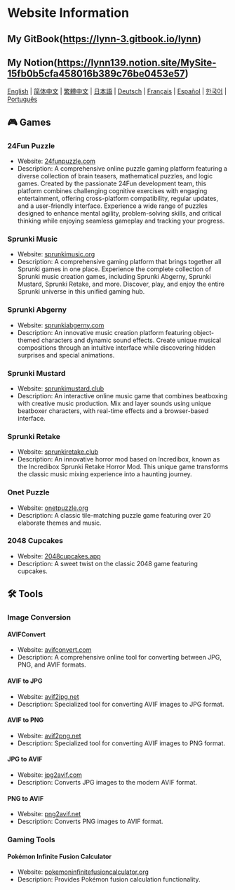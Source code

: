 # Website Information

## My GitBook(https://lynn-3.gitbook.io/lynn)

## My Notion(https://lynn139.notion.site/MySite-15fb0b5cfa458016b389c76be0453e57)

[English](./README.md) | [简体中文](./README_CN.md) | [繁體中文](./README_TW.md) | [日本語](./README_JP.md) | [Deutsch](./README_DE.md) | [Français](./README_FR.md) | [Español](./README_ES.md) | [한국어](./README_KR.md) | [Português](./README_PT.md)

## 🎮 Games

### 24Fun Puzzle

- Website: [24funpuzzle.com](https://24funpuzzle.com?utm_source=github)
- Description: A comprehensive online puzzle gaming platform featuring a diverse collection of brain teasers, mathematical puzzles, and logic games. Created by the passionate 24Fun development team, this platform combines challenging cognitive exercises with engaging entertainment, offering cross-platform compatibility, regular updates, and a user-friendly interface. Experience a wide range of puzzles designed to enhance mental agility, problem-solving skills, and critical thinking while enjoying seamless gameplay and tracking your progress.

### Sprunki Music

- Website: [sprunkimusic.org](https://sprunkimusic.org?utm_source=github)
- Description: A comprehensive gaming platform that brings together all Sprunki games in one place. Experience the complete collection of Sprunki music creation games, including Sprunki Abgerny, Sprunki Mustard, Sprunki Retake, and more. Discover, play, and enjoy the entire Sprunki universe in this unified gaming hub.

### Sprunki Abgerny

- Website: [sprunkiabgerny.com](https://sprunkiabgerny.com?utm_source=github)
- Description: An innovative music creation platform featuring object-themed characters and dynamic sound effects. Create unique musical compositions through an intuitive interface while discovering hidden surprises and special animations.

### Sprunki Mustard

- Website: [sprunkimustard.club](https://sprunkimustard.club?utm_source=github)
- Description: An interactive online music game that combines beatboxing with creative music production. Mix and layer sounds using unique beatboxer characters, with real-time effects and a browser-based interface.

### Sprunki Retake

- Website: [sprunkiretake.club](https://sprunkiretake.club?utm_source=github)
- Description: An innovative horror mod based on Incredibox, known as the Incredibox Sprunki Retake Horror Mod. This unique game transforms the classic music mixing experience into a haunting journey.

### Onet Puzzle

- Website: [onetpuzzle.org](https://onetpuzzle.org?utm_source=github)
- Description: A classic tile-matching puzzle game featuring over 20 elaborate themes and music.

### 2048 Cupcakes

- Website: [2048cupcakes.app](https://2048cupcakes.app?utm_source=github)
- Description: A sweet twist on the classic 2048 game featuring cupcakes.

## 🛠️ Tools

### Image Conversion

#### AVIFConvert

- Website: [avifconvert.com](https://avifconvert.com?utm_source=github)
- Description: A comprehensive online tool for converting between JPG, PNG, and AVIF formats.

#### AVIF to JPG

- Website: [avif2jpg.net](https://avif2jpg.net?utm_source=github)
- Description: Specialized tool for converting AVIF images to JPG format.

#### AVIF to PNG

- Website: [avif2png.net](https://avif2png.net?utm_source=github)
- Description: Specialized tool for converting AVIF images to PNG format.

#### JPG to AVIF

- Website: [jpg2avif.com](https://jpg2avif.com?utm_source=github)
- Description: Converts JPG images to the modern AVIF format.

#### PNG to AVIF

- Website: [png2avif.net](https://png2avif.net?utm_source=github)
- Description: Converts PNG images to AVIF format.

### Gaming Tools

#### Pokémon Infinite Fusion Calculator

- Website: [pokemoninfinitefusioncalculator.org](https://pokemoninfinitefusioncalculator.org?utm_source=github)
- Description: Provides Pokémon fusion calculation functionality.
